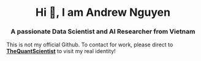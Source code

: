 <h1 align="center">Hi 👋, I am Andrew Nguyen</h1>
<h3 align="center">A passionate Data Scientist and AI Researcher from Vietnam</h3>

This is not my official Github. To contact for work, please direct to **[TheQuantScientist](https://github.com/TheQuantScientist)** to visit my real identity! 


